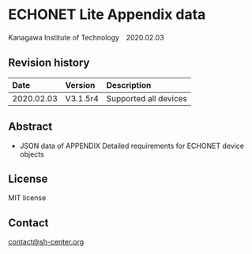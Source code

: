# ECHONET Lite Appendix data
Kanagawa Institute of Technology　2020.02.03

## Revision history  

| Date | Version  | Description |
|:-----------|:-----|:-----|
| 2020.02.03 | V3.1.5r4 | Supported all devices

## Abstract
- JSON data of APPENDIX Detailed requirements for ECHONET device objects

## License
MIT license

## Contact
contact@sh-center.org